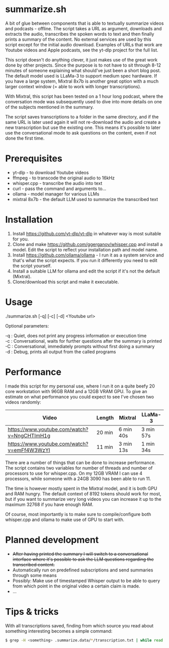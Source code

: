 # summarize.sh

A bit of glue between components that is able to textually summarize videos and podcasts - offline. The script takes a URL as argument, downloads and extracts the audio, transcribes the spoken words to text and then finally prints a summary of the content. No external services are used by this script except for the initial audio download. Examples of URLs that work are Youtube videos and Apple podcasts, see the yt-dlp project for the full list.

This script doesn't do anything clever, it just makes use of the great work done by other projects. Since the purpose is to not have to sit through 8-12 minutes of someone explaining what should've just been a short blog post. The default model used is LLaMa-3 to support medium spec hardware. If you have a large system, Mixtral 8x7b is another great option with a much larger context window (= able to work with longer transcriptions).

With Mixtral, this script has been tested on a 1 hour long podcast, where the conversation mode was subsequently used to dive into more details on one of the subjects mentioned in the summary.

The script saves transcriptions to a folder in the same directory, and if the same URL is later used again it will not re-download the audio and create a new transcription but use the existing one. This means it's possible to later use the conversational mode to ask questions on the content, even if not done the first time.

# Prerequisites

* yt-dlp - to download Youtube videos
* ffmpeg - to transcode the original audio to 16kHz
* whisper.cpp - transcribe the audio into text
* curl - pass the command and arguments to...
* ollama - model manager for various LLMs
* mixtral 8x7b - the default LLM used to summarize the transcribed text

# Installation

1. Install https://github.com/yt-dlp/yt-dlp in whatever way is most suitable for you.
2. Clone and make https://github.com/ggerganov/whisper.cpp and install a model. Edit the script to reflect your installation path and model name.
3. Install https://github.com/ollama/ollama - I run it as a system service and that's what the script expects. If you run it differently you need to edit the script yourself.
4. Install a suitable LLM for ollama and edit the script if it's not the default (Mixtral).
5. Clone/download this script and make it executable.
   
# Usage

./summarize.sh [-q] [-c] [-d] \<Youtube url\>

Optional parameters:

  -q : Quiet, does not print any progress information or execution time  
  -c : Conversational, waits for further questions after the summary is printed  
  -C : Conversational, immediately prompts without first doing a summary  
  -d : Debug, prints all output from the called programs  
 
# Performance

I made this script for my personal use, where I run it on a quite beefy 20 core workstation with 96GB RAM and a 12GB VRAM GPU. To give an estimate on what performance you could expect to see I've chosen two videos randomly:

| Video                                       | Length   | Mixtral    | LLaMa-3    |
|---------------------------------------------|----------|------------|------------|
| https://www.youtube.com/watch?v=NngCHTImH1g | 20 min   | 6 min 40s  | 3 min 57s  |
| https://www.youtube.com/watch?v=emFf4W3WzYI | 11 min   | 3 min 13s  | 1 min 34s  |

There are a number of things that can be done to increase performance. The script contains two variables for number of threads and number of processors to use for whisper.cpp. On my 12GB VRAM I can use 4 processors, while someone with a 24GB 3090 has been able to run 11.

The time is however mostly spent in the Mixtral model, and it is both GPU and RAM hungry. The default context of 8192 tokens should work for most, but if you want to summarize very long videos you can increase it up to the maximum 32768 if you have enough RAM.

Of course, most importantly is to make sure to compile/configure both whisper.cpp and ollama to make use of GPU to start with.

# Planned development

* ~~After having printed the summary I will switch to a conversational interface where it's possible to ask the LLM questions regarding the transcribed content.~~
* Automatically run on predefined subscriptions and send summaries through some means
* Possibly: Make use of timestamped Whisper output to be able to query from which point in the original video a certain claim is made.
* ...

# Tips & tricks

With all transcriptions saved, finding from which source you read about something interesting becomes a simple command:

```bash
$ grep -H <something> .summarize.data/*/transcription.txt | while read line; do cat "${line%/*}"/url.txt; done < <(awk '{print $1}')
```
